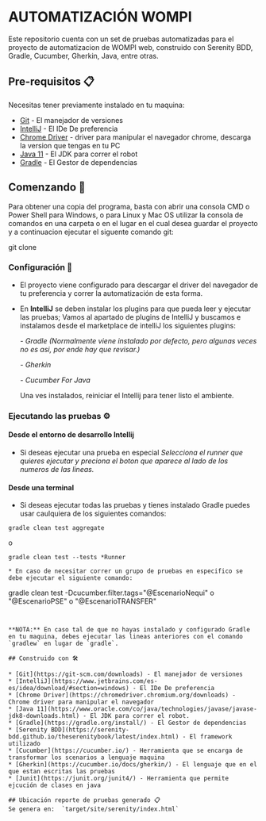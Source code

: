 # AUTOMATIZACIÓN WOMPI 

Este repositorio cuenta con un set de pruebas automatizadas para el proyecto de automatizacion de WOMPI web, construido con Serenity BDD, Gradle, Cucumber, Gherkin, Java, entre otras.

## Pre-requisitos 📋

Necesitas tener previamente instalado en tu maquina:

* [Git](https://git-scm.com/downloads) - El manejador de versiones
* [IntelliJ](https://www.jetbrains.com/es-es/idea/download/#section=windows) - El IDe De preferencia
* [Chrome Driver](https://chromedriver.chromium.org/downloads) - driver para manipular el navegador chrome, descarga la version que tengas en tu PC
* [Java 11](https://www.oracle.com/java/technologies/javase/jdk11-archive-downloads.html) - El JDK para correr el robot
* [Gradle](https://gradle.org/install/) - El Gestor de dependencias


## Comenzando 🚀

Para obtener una copia del programa, basta con abrir una consola CMD o Power Shell para Windows, o para Linux y Mac OS utilizar la consola de comandos en una carpeta o en el lugar en el cual desea guardar el proyecto y a continuacion ejecutar el siguente comando git:

git clone 

### Configuración 🔧

* El proyecto viene configurado para descargar el driver del navegador de tu preferencia y correr la automatización de esta forma.


* En **IntelliJ** se deben instalar los plugins para que pueda leer y ejecutar las pruebas; Vamos al apartado de plugins de IntelliJ y buscamos e instalamos desde el marketplace de intelliJ los siguientes plugins:

  _- Gradle (Normalmente viene instalado por defecto, pero algunas veces no es asi, por ende hay que revisar.)_

  _- Gherkin_

  _- Cucumber For Java_

  Una ves instalados, reiniciar el Intellij para tener listo el ambiente.

### Ejecutando las pruebas ⚙️

#### Desde el entorno de desarrollo Intellij

* Si deseas ejecutar una prueba en especial _Selecciona el runner que quieres ejecutar y preciona el boton que aparece al lado de los numeros de las lineas._

#### Desde una terminal

* Si deseas ejecutar todas las pruebas y tienes instalado Gradle puedes usar caulquiera de los siguientes comandos:
```
gradle clean test aggregate
```
o
```
gradle clean test --tests *Runner
```

```
* En caso de necesitar correr un grupo de pruebas en especifico se debe ejecutar el siguiente comando:
```
gradle clean test -Dcucumber.filter.tags="@EscenarioNequi" o "@EscenarioPSE" o "@EscenarioTRANSFER"
```


**NOTA:** En caso tal de que no hayas instalado y configurado Gradle en tu maquina, debes ejecutar las lineas anteriores con el comando `gradlew` en lugar de `gradle`.

## Construido con 🛠️

* [Git](https://git-scm.com/downloads) - El manejador de versiones
* [IntelliJ](https://www.jetbrains.com/es-es/idea/download/#section=windows) - El IDe De preferencia
* [Chrome Driver](https://chromedriver.chromium.org/downloads) - Chrome driver para manipular el navegador
* [Java 11](https://www.oracle.com/co/java/technologies/javase/javase-jdk8-downloads.html) - El JDK para correr el robot.
* [Gradle](https://gradle.org/install/) - El Gestor de dependencias
* [Serenity BDD](https://serenity-bdd.github.io/theserenitybook/latest/index.html) - El framework utilizado
* [Cucumber](https://cucumber.io/) - Herramienta que se encarga de transformar los scenarios a lenguaje maquina
* [Gherkin](https://cucumber.io/docs/gherkin/) - El lenguaje que en el que estan escritas las pruebas
* [Junit](https://junit.org/junit4/) - Herramienta que permite ejcución de clases en java

## Ubicación reporte de pruebas generado 📋
Se genera en:  `target/site/serenity/index.html`
 
